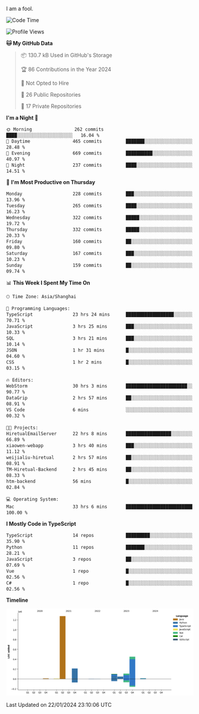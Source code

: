 I am a fool.

<!--START_SECTION:waka-->
![Code Time](http://img.shields.io/badge/Code%20Time-1%2C133%20hrs%2050%20mins-blue)

![Profile Views](http://img.shields.io/badge/Profile%20Views-0-blue)

**🐱 My GitHub Data** 

> 📦 130.7 kB Used in GitHub's Storage 
 > 
> 🏆 86 Contributions in the Year 2024
 > 
> 🚫 Not Opted to Hire
 > 
> 📜 26 Public Repositories 
 > 
> 🔑 17 Private Repositories 
 > 
**I'm a Night 🦉** 

```text
🌞 Morning                262 commits         ████░░░░░░░░░░░░░░░░░░░░░   16.04 % 
🌆 Daytime                465 commits         ███████░░░░░░░░░░░░░░░░░░   28.48 % 
🌃 Evening                669 commits         ██████████░░░░░░░░░░░░░░░   40.97 % 
🌙 Night                  237 commits         ████░░░░░░░░░░░░░░░░░░░░░   14.51 % 
```
📅 **I'm Most Productive on Thursday** 

```text
Monday                   228 commits         ███░░░░░░░░░░░░░░░░░░░░░░   13.96 % 
Tuesday                  265 commits         ████░░░░░░░░░░░░░░░░░░░░░   16.23 % 
Wednesday                322 commits         █████░░░░░░░░░░░░░░░░░░░░   19.72 % 
Thursday                 332 commits         █████░░░░░░░░░░░░░░░░░░░░   20.33 % 
Friday                   160 commits         ██░░░░░░░░░░░░░░░░░░░░░░░   09.80 % 
Saturday                 167 commits         ███░░░░░░░░░░░░░░░░░░░░░░   10.23 % 
Sunday                   159 commits         ██░░░░░░░░░░░░░░░░░░░░░░░   09.74 % 
```


📊 **This Week I Spent My Time On** 

```text
🕑︎ Time Zone: Asia/Shanghai

💬 Programming Languages: 
TypeScript               23 hrs 24 mins      ██████████████████░░░░░░░   70.71 % 
JavaScript               3 hrs 25 mins       ███░░░░░░░░░░░░░░░░░░░░░░   10.33 % 
SQL                      3 hrs 21 mins       ███░░░░░░░░░░░░░░░░░░░░░░   10.14 % 
JSON                     1 hr 31 mins        █░░░░░░░░░░░░░░░░░░░░░░░░   04.60 % 
CSS                      1 hr 2 mins         █░░░░░░░░░░░░░░░░░░░░░░░░   03.15 % 

🔥 Editors: 
WebStorm                 30 hrs 3 mins       ███████████████████████░░   90.77 % 
DataGrip                 2 hrs 57 mins       ██░░░░░░░░░░░░░░░░░░░░░░░   08.91 % 
VS Code                  6 mins              ░░░░░░░░░░░░░░░░░░░░░░░░░   00.32 % 

🐱‍💻 Projects: 
HiretualEmailServer      22 hrs 8 mins       █████████████████░░░░░░░░   66.89 % 
xiaowen-webapp           3 hrs 40 mins       ███░░░░░░░░░░░░░░░░░░░░░░   11.12 % 
weijialiu-hiretual       2 hrs 57 mins       ██░░░░░░░░░░░░░░░░░░░░░░░   08.91 % 
TM-Hiretual-Backend      2 hrs 45 mins       ██░░░░░░░░░░░░░░░░░░░░░░░   08.33 % 
htm-backend              56 mins             █░░░░░░░░░░░░░░░░░░░░░░░░   02.84 % 

💻 Operating System: 
Mac                      33 hrs 6 mins       █████████████████████████   100.00 % 
```

**I Mostly Code in TypeScript** 

```text
TypeScript               14 repos            █████████░░░░░░░░░░░░░░░░   35.90 % 
Python                   11 repos            ███████░░░░░░░░░░░░░░░░░░   28.21 % 
JavaScript               3 repos             ██░░░░░░░░░░░░░░░░░░░░░░░   07.69 % 
Vue                      1 repo              █░░░░░░░░░░░░░░░░░░░░░░░░   02.56 % 
C#                       1 repo              █░░░░░░░░░░░░░░░░░░░░░░░░   02.56 % 
```



**Timeline**

![Lines of Code chart](https://raw.githubusercontent.com/VeejaLiu/VeejaLiu/master/assets/bar_graph.png)


 Last Updated on 22/01/2024 23:10:06 UTC
<!--END_SECTION:waka-->
